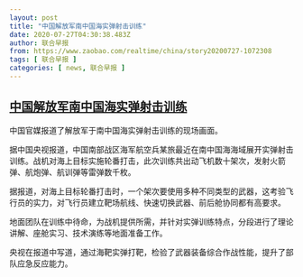 ```yaml
---
layout: post
title: "中国解放军南中国海实弹射击训练"
date: 2020-07-27T04:30:38.483Z
author: 联合早报
from: https://www.zaobao.com/realtime/china/story20200727-1072308
tags: [ 联合早报 ]
categories: [ news, 联合早报 ]
---
```

<!--1595845140000-->
[中国解放军南中国海实弹射击训练](https://www.zaobao.com/realtime/china/story20200727-1072308)
------

<div>
<p>中国官媒报道了解放军于南中国海实弹射击训练的现场画面。</p><p>据中国央视报道，中国南部战区海军航空兵某旅最近在南中国海海域展开实弹射击训练。战机对海上目标实施轮番打击，此次训练共出动飞机数十架次，发射火箭弹、航炮弹、航训弹等雷弹数千枚。</p><p>据报道，对海上目标轮番打击时，一个架次要使用多种不同类型的武器，这考验飞行员的实力，对飞行员建立靶场航线、快速切换武器、前后舱协同都有高要求。 </p><section id="imu"><div id="dfp-ad-imu1-wrapper" class="dfp-tag-wrapper"><div id="dfp-ad-imu1" class="dfp-tag-wrapper"></div></div></section><p>地面团队在训练中待命，为战机提供所需，并针对实弹训练特点，分段进行了理论讲解、座舱实习、技术演练等地面准备工作。</p><p>央视在报道中写道，通过海靶实弹打靶，检验了武器装备综合作战性能，提升了部队应急反应能力。</p><p> </p><p> </p><div id="innity-in-post"></div><div id="dfp-ad-midarticlespecial-wrapper" class="dfp-tag-wrapper"><div id="dfp-ad-midarticlespecial" class="dfp-tag-wrapper"></div></div>
</div>

